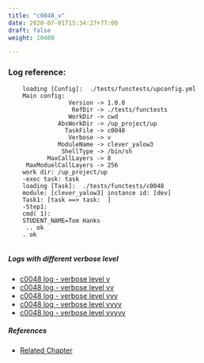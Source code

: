 ```yaml
---
title: "c0048_v"
date: 2020-07-01T15:34:27+77:00
draft: false
weight: 10480

---
```


### Log reference: <no value>

```
    loading [Config]:  ./tests/functests/upconfig.yml
    Main config:
                 Version -> 1.0.0
                  RefDir -> ./tests/functests
                 WorkDir -> cwd
              AbsWorkDir -> /up_project/up
                TaskFile -> c0048
                 Verbose -> v
              ModuleName -> clever_yalow3
               ShellType -> /bin/sh
           MaxCallLayers -> 8
     MaxModuelCallLayers -> 256
    work dir: /up_project/up
    -exec task: task
    loading [Task]:  ./tests/functests/c0048
    module: [clever_yalow3] instance id: [dev]
    Task1: [task ==> task:  ]
    -Step1:
    cmd( 1):
    STUDENT_NAME=Tom Hanks
     .. ok
    . ok
    
```

##### Logs with different verbose level
* [c0048 log - verbose level v](../../logs/c0048_v)
* [c0048 log - verbose level vv](../../logs/c0048_vv)
* [c0048 log - verbose level vvv](../../logs/c0048_vvv)
* [c0048 log - verbose level vvvv](../../logs/c0048_vvvv)
* [c0048 log - verbose level vvvvv](../../logs/c0048_vvvvv)

##### References
* [Related Chapter](../../env-vars/c0048)
